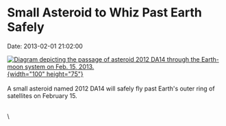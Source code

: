 Small Asteroid to Whiz Past Earth Safely
========================================

Date: 2013-02-01 21:02:00

[![Diagram depicting the passage of asteroid 2012 DA14 through the
Earth-moon system on Feb. 15,
2013.](http://www.jpl.nasa.gov/images/asteroid/20130201/asteroid20130201-th.jpg){width="100"
height="75"}](http://www.jpl.nasa.gov/news/news.cfm?release=2013-041&rn=news.xml&rst=3675)\
\
A small asteroid named 2012 DA14 will safely fly past Earth\'s outer
ring of satellites on February 15.

\
\
